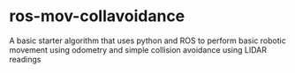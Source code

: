 # ros-mov-collavoidance
A basic starter algorithm that uses python and ROS to perform basic robotic movement using odometry and simple collision avoidance using LIDAR readings
